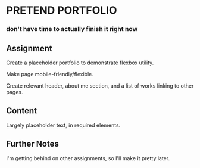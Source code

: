 # PRETEND PORTFOLIO
### don't have time to actually finish it right now

## Assignment
Create a placeholder portfolio to demonstrate flexbox utility.

Make page mobile-friendly/flexible.

Create relevant header, about me section, and a list of works linking to other pages.



## Content
Largely placeholder text, in required elements.


## Further Notes
I'm getting behind on other assignments, so I'll make it pretty later.
